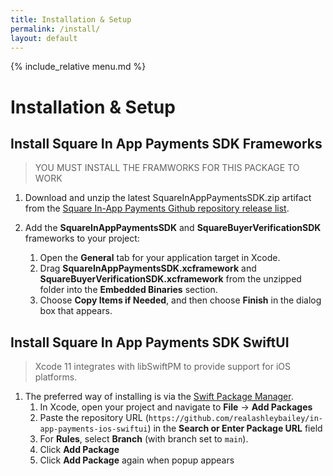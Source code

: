```yaml
---
title: Installation & Setup
permalink: /install/
layout: default
---
```


{% include_relative menu.md %}

# Installation & Setup

## Install Square In App Payments SDK Frameworks
>YOU MUST INSTALL THE FRAMWORKS FOR THIS PACKAGE TO WORK

1. Download and unzip the latest SquareInAppPaymentsSDK.zip artifact from the [Square In-App Payments Github repository release list](https://github.com/square/in-app-payments-ios/releases).
  
2.  Add the **SquareInAppPaymentsSDK** and **SquareBuyerVerificationSDK** frameworks to your project:
       1.  Open the **General** tab for your application target in Xcode.
       2.  Drag **SquareInAppPaymentsSDK.xcframework** and **SquareBuyerVerificationSDK.xcframework** from the unzipped folder into the **Embedded Binaries** section.
       3.  Choose **Copy Items if Needed**, and then choose **Finish** in the dialog box that appears.

## Install Square In App Payments SDK SwiftUI
>Xcode 11 integrates with libSwiftPM to provide support for iOS platforms.

1. The preferred way of installing is via the [Swift Package Manager](https://swift.org/package-manager/).
	1. In Xcode, open your project and navigate to **File** → **Add Packages**
	2. Paste the repository URL (`https://github.com/realashleybailey/in-app-payments-ios-swiftui`) in the **Search or Enter Package URL** field
	3. For **Rules**, select **Branch** (with branch set to `main`).
	4. Click **Add Package**
	5. Click **Add Package** again when popup appears

